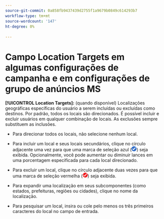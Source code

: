 ```yaml
---
source-git-commit: 0a858fb9437439d2755f1a9679b0849c614293b7
workflow-type: tm+mt
source-wordcount: '147'
ht-degree: 0%

---
```

# Campo Location Targets em algumas configurações de campanha e em configurações de grupo de anúncios MS

<!-- MS performance max campaigns, MSA ad groups, Baidu campaigns, YJP campaigns -->

**[!UICONTROL Location Targets]:** (quando disponível) Localizações geográficas específicas do usuário a serem incluídas ou excluídas como destinos. Por padrão, todos os locais são direcionados. É possível incluir e excluir usuários em qualquer combinação de locais. As exclusões sempre substituem as inclusões.

* Para direcionar todos os locais, não selecione nenhum local.

* Para incluir um local e seus locais secundários, clique no círculo adjacente uma vez para que uma marca de seleção azul (![Incluir](/help/search-social-commerce/assets/include.png "Incluir")) seja exibida. Opcionalmente, você pode aumentar ou diminuir lances em uma porcentagem especificada para cada local direcionado.

* Para excluir um local, clique no círculo adjacente duas vezes para que uma marca de seleção vermelha (![Excluir](/help/search-social-commerce/assets/exclude.png "Excluir")) seja exibida.

* Para expandir uma localização em seus subcomponentes (como estados, prefeituras, regiões ou cidades), clique no nome da localização.

* Para pesquisar um local, insira ou cole pelo menos os três primeiros caracteres do local no campo de entrada.
